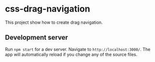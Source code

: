 # css-drag-navigation

This project show how to create drag navigation.

## Development server

Run `npm start` for a dev server. Navigate to `http://localhost:3000/`. The app will automatically reload if you change any of the source files.
